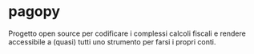 # pagopy
Progetto open source per codificare i complessi calcoli fiscali e rendere accessibile a (quasi) tutti uno strumento per farsi i propri conti.
